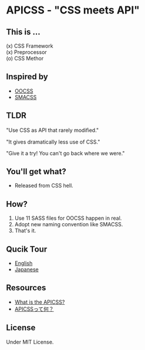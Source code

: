 # APICSS - "CSS meets API"


## This is ...

(x) CSS Framework<br>
(x) Preprocessor<br>
(o) CSS Methor


## Inspired by

* [OOCSS](http://oocss.org)
* [SMACSS](http://smacss.com)


## TLDR

"Use CSS as API that rarely modiﬁed."

"It gives dramatically less use of CSS."

"Give it a try! You can't go back where we were."


## You'll get what?

- Released from CSS hell.


## How?

1. Use 11 SASS files for OOCSS happen in real.
2. Adopt new naming convention like SMACSS.
3. That's it.


## Qucik Tour

* [English](http://www.slideshare.net/BYODKM/stop-css-apicss-29474289)
* [Japanese](http://www.slideshare.net/BYODKM/stop-css-apicss)


## Resources

* [What is the APICSS?](https://byodkm.com/docs/20140107/what-is-the-apicss/)
* [APICSSって何？](https://byodkm.com/jp/docs/20140107/what-is-the-apicss/)


## License

Under MIT License.
